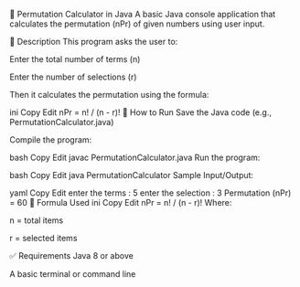 📐 Permutation Calculator in Java
A basic Java console application that calculates the permutation (nPr) of given numbers using user input.

📌 Description
This program asks the user to:

Enter the total number of terms (n)

Enter the number of selections (r)

Then it calculates the permutation using the formula:

ini
Copy
Edit
nPr = n! / (n - r)!
🚀 How to Run
Save the Java code (e.g., PermutationCalculator.java)

Compile the program:

bash
Copy
Edit
javac PermutationCalculator.java
Run the program:

bash
Copy
Edit
java PermutationCalculator
Sample Input/Output:

yaml
Copy
Edit
enter the terms :
5
enter the selection :
3
Permutation (nPr) = 60
🧠 Formula Used
ini
Copy
Edit
nPr = n! / (n - r)!
Where:

n = total items

r = selected items

✅ Requirements
Java 8 or above

A basic terminal or command line
